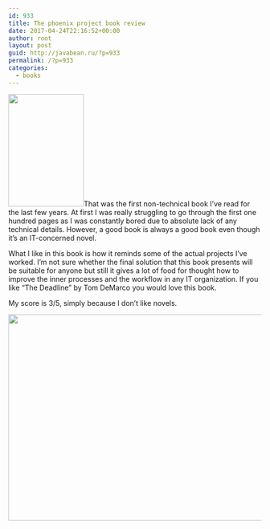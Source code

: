 ```yaml
---
id: 933
title: The phoenix project book review
date: 2017-04-24T22:16:52+00:00
author: root
layout: post
guid: http://javabean.ru/?p=933
permalink: /?p=933
categories:
  - books
---
```

<img class="alignleft " src="https://images-na.ssl-images-amazon.com/images/I/914-sUgELZL.jpg" width="150" height="224" />That was the first non-technical book I&#8217;ve read for the last few years. At first I was really struggling to go through the first one hundred pages as I was constantly bored due to absolute lack of any technical details. However, a good book is always a good book even though it&#8217;s an IT-concerned novel.

What I like in this book is how it reminds some of the actual projects I&#8217;ve worked. I&#8217;m not sure whether the final solution that this book presents will be suitable for anyone but still it gives a lot of food for thought how to improve the inner processes and the workflow in any IT organization. If you like &#8220;The Deadline&#8221; by Tom DeMarco you would love this book.

My score is 3/5, simply because I don&#8217;t like novels.

<img class="aligncenter size-medium" src="https://upload.wikimedia.org/wikipedia/commons/thumb/4/4e/3_stars.svg/2000px-3_stars.svg.png" width="2000" height="411" />